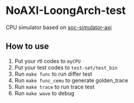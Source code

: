 # NoAXI-LoongArch-test
CPU simulator based on [soc-simulator-axi](https://github.com/cyyself/soc-simulator/tree/nscscc_axi)


## How to use
1. Put your rtl codes to `myCPU`  
2. Put your test codes to `test-set/test_bin`   
3. Run `make func` to run differ test  
4. Run `make func_cemu` to generate golden_trace
5. Run `make trace` to run trace test
6. Run `make wave` to debug